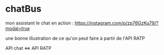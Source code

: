 chatBus
=======

mon assistant le chat en action : https://instagram.com/p/zp76GzKu79/?modal=true 

une bonne illustration de ce qu'on peut faire à partir de l'API RATP 

API chat <=> API RATP

